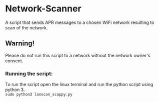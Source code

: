 # Network-Scanner
A script that sends APR messages to a chosen WiFi network resulting to scan of the network.

## Warning!
Please do not run this script to a network without the network owner's consent.

### Running the script:
To run the script open the linux terminal and run the python script using python 3.\
`sudo python3 lanscan_scappy.py`
